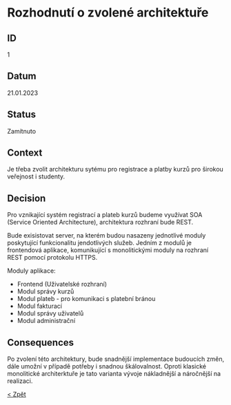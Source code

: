 # Rozhodnutí o zvolené architektuře

## ID
1

## Datum
21.01.2023

## Status
Zamítnuto

## Context
Je třeba zvolit architekturu sytému pro registrace a platby kurzů pro širokou veřejnost i studenty.

## Decision
Pro vznikající systém registrací a plateb kurzů budeme využívat SOA (Service Oriented Architecture), architektura rozhraní bude REST.

Bude exisistovat server, na kterém budou nasazeny jednotlivé moduly poskytující funkcionalitu jendotlivých služeb. Jedním z modulů je frontendová aplikace, komunikující 
s monolitickými moduly na rozhraní REST pomocí protokolu HTTPS.

Moduly aplikace:
- Frontend (Uživatelské rozhraní)
- Modul správy kurzů
- Modul plateb - pro komunikaci s platební bránou
- Modul fakturací
- Modul správy uživatelů
- Modul administrační
    

## Consequences
Po zvolení této architektury, bude snadnější implementace budoucích změn, dále umožní v případě potřeby i snadnou škálovalnost. Oproti klasické monolitické architerktuře 
je tato varianta vývoje nákladnější a náročnější na realizaci.

[< Zpět](../ "Zpět do adresáře SOA")
